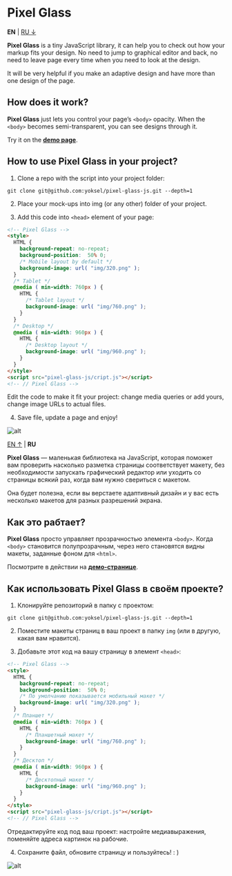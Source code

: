 # Pixel Glass

**EN** | <a href="https://github.com/yoksel/pixel-glass-js#user-content-ru" id="en">RU &darr;</a>

**Pixel Glass** is a tiny JavaScript library, it can help you to check out how your markup fits your design. No need to jump to graphical editor and back, no need to leave page every time when you need to look at the design.

It will be very helpful if you make an adaptive design and have more than one design of the page.

## How does it work?

**Pixel Glass** just lets you control your page’s `<body>` opacity. When the `<body>` becomes semi-transparent, you can see designs through it.

Try it on the [**demo page**](https://yoksel.github.io/pixel-glass-js/).

## How to use Pixel Glass in your project?

1. Clone a repo with the script into your project folder:

  ```git clone git@github.com:yoksel/pixel-glass-js.git --depth=1```

2. Place your mock-ups into img (or any other) folder of your project.

3. Add this code into `<head>` element of your page:

  ```html
  <!-- Pixel Glass -->
  <style>
    HTML {
      background-repeat: no-repeat;
      background-position:  50% 0;
      /* Mobile layout by default */
      background-image: url( "img/320.png" );
    }
    /* Tablet */
    @media ( min-width: 760px ) {
      HTML {
        /* Tablet layout */
        background-image: url( "img/760.png" );
      }
    }
    /* Desktop */
    @media ( min-width: 960px ) {
      HTML {
        /* Desktop layout */
        background-image: url( "img/960.png" );
      }
    }
  </style>
  <script src="pixel-glass-js/cript.js"></script>
  <!-- // Pixel Glass -->
  ```

  Edit the code to make it fit your project: change media queries or add yours, change image URLs to actual files.

4. Save file, update a page and enjoy!

![alt ](https://img-fotki.yandex.ru/get/50623/5091629.a4/0_92173_27b6855f_orig)

<a href="https://github.com/yoksel/pixel-glass-js#user-content-en" id="ru">EN &uarr;</a> | **RU**

**Pixel Glass** — маленькая библиотека на JavaScript, которая поможет вам проверить насколько разметка страницы соответствует макету, без необходимости запускать графический редактор или уходить со страницы всякий раз, когда вам нужно свериться с макетом.

Она будет полезна, если вы верстаете адаптивный дизайн и у вас есть несколько макетов для разных разрешений экрана.

## Как это рабтает?

**Pixel Glass** просто управляет прозрачностью элемента `<body>`. Когда `<body>` становится полупрозрачным, через него становятся видны макеты, заданные фоном для `<html>`.

Посмотрите в действии на [**демо-странице**](https://yoksel.github.io/pixel-glass-js/).

## Как использовать Pixel Glass в своём проекте?

1. Клонируйте репозиторий в папку с проектом:

  ```git clone git@github.com:yoksel/pixel-glass-js.git --depth=1```

2. Поместите макеты страниц в ваш проект в папку `img` (или в другую, какая вам нравится).

3. Добавьте этот код на вашу страницу в элемент `<head>`:

  ```html
  <!-- Pixel Glass -->
  <style>
    HTML {
      background-repeat: no-repeat;
      background-position:  50% 0;
      /* По умолчанию показывается мобильный макет */
      background-image: url( "img/320.png" );
    }
    /* Планшет */
    @media ( min-width: 760px ) {
      HTML {
        /* Планшетный макет */
        background-image: url( "img/760.png" );
      }
    }
    /* Десктоп */
    @media ( min-width: 960px ) {
      HTML {
        /* Десктопный макет */
        background-image: url( "img/960.png" );
      }
    }
  </style>
  <script src="pixel-glass-js/cript.js"></script>
  <!-- // Pixel Glass -->
  ```

  Отредактируйте код под ваш проект: настройте медиавыражения, поменяйте адреса картинок на рабочие.

4. Сохраните файл, обновите страницу и пользуйтесь! : )

![alt ](https://img-fotki.yandex.ru/get/50623/5091629.a4/0_92173_27b6855f_orig)

